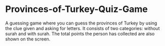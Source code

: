 # Provinces-of-Turkey-Quiz-Game
A guessing game where you can guess the provinces of Turkey by using the clue given and asking for letters. It consists of two categories: without surah and with surah. The total points the person has collected are also shown on the screen.
